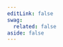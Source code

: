 ```yaml
---
editLink: false
swag:
  related: false
aside: false
---
```


<SwagLanding>
    <template #title>Cart</template>
    <template #description>
        A well-designed cart can significantly impact a customer's shopping experience. Shopware's cart functionality handles all cart operations with ease and efficiency while offering customers a smooth and hassle-free shopping journey. You have the flexibility to customize pricing calculations, discounts, cart line items, and even implement custom cart operations to meet your unique business needs.
    </template>
    <template #image>
        <img src="../../public/landing/apps/cart.jpg"/>
    </template>
    <template #exposed>
        <SwagLandingCardList>
            <template #title>
                Capabilities
            </template>
            <template #description>
                Get ready to elevate your online Store with Shopware's feature-rich cart functionalities.
            </template>
        </SwagLandingCardList>
        <h1>Change the look</h1>
        <p>You can transform the appearance of your cart with our <a href="/docs/guides/plugins/plugins/storefront/customize-templates">Template extensions</a>. By extending or overriding the appearance of the default storefront cart, you can create a unique and visually stunning shopping experience for your customers. Please note that only our default storefront merchants can benefit from this tool to enhance the presentation of their online store.</p>
    </template>
</SwagLanding>
